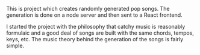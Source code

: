 This is project which creates randomly generated pop songs. The generation is done on a node server and then sent to a React frontend. 

I started the project with the philosophy that catchy music is reasonably formulaic and a good deal of songs are built with the same chords, tempos, keys, etc. The music theory behind the generation of the songs is fairly simple. 
